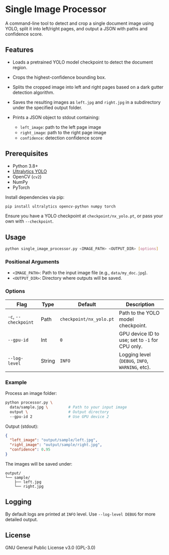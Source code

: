 # Single Image Processor

A command-line tool to detect and crop a single document image using YOLO, split it into left/right pages, and output a JSON with paths and confidence score.

## Features

* Loads a pretrained YOLO model checkpoint to detect the document region.
* Crops the highest-confidence bounding box.
* Splits the cropped image into left and right pages based on a dark gutter detection algorithm.
* Saves the resulting images as `left.jpg` and `right.jpg` in a subdirectory under the specified output folder.
* Prints a JSON object to stdout containing:

  * `left_image`: path to the left page image
  * `right_image`: path to the right page image
  * `confidence`: detection confidence score

## Prerequisites

* Python 3.8+
* [Ultralytics YOLO](https://github.com/ultralytics/ultralytics)
* OpenCV (`cv2`)
* NumPy
* PyTorch

Install dependencies via pip:

```bash
pip install ultralytics opencv-python numpy torch
```

Ensure you have a YOLO checkpoint at `checkpoint/nx_yolo.pt`, or pass your own with `--checkpoint`.

## Usage

```bash
python single_image_processor.py <IMAGE_PATH> <OUTPUT_DIR> [options]
```

### Positional Arguments

* `<IMAGE_PATH>`: Path to the input image file (e.g., `data/my_doc.jpg`).
* `<OUTPUT_DIR>`: Directory where outputs will be saved.

### Options

| Flag                 | Type   | Default                 | Description                                      |
| -------------------- | ------ | ----------------------- | ------------------------------------------------ |
| `-c`, `--checkpoint` | Path   | `checkpoint/nx_yolo.pt` | Path to the YOLO model checkpoint.               |
| `--gpu-id`           | Int    | `0`                     | GPU device ID to use; set to `-1` for CPU only.  |
| `--log-level`        | String | `INFO`                  | Logging level (`DEBUG`, `INFO`, `WARNING`, etc). |

### Example

Process an image folder:

```bash
python processor.py \
  data/sample.jpg \         # Path to your input image
  output \                  # Output directory
  --gpu-id 2                # Use GPU device 2
```

Output (stdout):

```json
{
  "left_image": "output/sample/left.jpg",
  "right_image": "output/sample/right.jpg",
  "confidence": 0.95
}
```

The images will be saved under:

```
output/
└── sample/
    ├── left.jpg
    └── right.jpg
```

## Logging

By default logs are printed at `INFO` level. Use `--log-level DEBUG` for more detailed output.

## License

GNU General Public License v3.0 (GPL-3.0)
